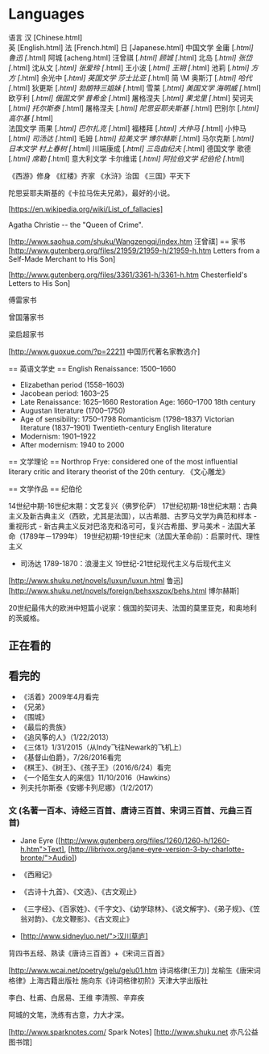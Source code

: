 # Languages

语言
	汉					[Chinese.html]	
	英 					[English.html]
	法 					[French.html]
	日 					[Japanese.html]	
中国文学
	金庸					[*.html]
	鲁迅					[*.html]
	阿城					[acheng.html]
	汪曾祺				[*.html]
	顾城					[*.html]
	北岛					[*.html]
	张岱					[*.html]
	沈从文				[*.html]
	张爱玲				[*.html]
	王小波				[*.html]
	王朔					[*.html]
	池莉					[*.html]
	方方					[*.html]
	余光中				[*.html]
英国文学
	莎士比亚				[*.html]
	简 \M 奥斯汀			[*.html]
	哈代					[*.html]
	狄更斯				[*.html]
	勃朗特三姐妹			[*.html]
	雪莱					[*.html]
美国文学
	海明威				[*.html]
	欧亨利				[*.html]
俄国文学
	普希金				[*.html]
	屠格涅夫				[*.html]
	果戈里				[*.html]
	契诃夫				[*.html]
	托尔斯泰				[*.html]
	屠格涅夫				[*.html]
	陀思妥耶夫斯基			[*.html]
	巴别尔				[*.html]
	高尔基				[*.html]	
法国文学
	雨果					[*.html]
	巴尔扎克				[*.html]
	福楼拜				[*.html]
	大仲马				[*.html]
	小仲马				[*.html]
	司汤达				[*.html]
	毛姆					[*.html]
拉美文学
	博尔赫斯				[*.html]
	马尔克斯				[*.html]
日本文学
	村上春树				[*.html]
	川端康成				[*.html]
	三岛由纪夫			[*.html]
德国文学
	歌德					[*.html]
	席勒					[*.html]
意大利文学
	卡尔维诺				[*.html]
阿拉伯文学
	纪伯伦				[*.html]


《西游》修身
《红楼》齐家
《水浒》治国
《三国》平天下

陀思妥耶夫斯基的《卡拉马佐夫兄弟》，最好的小说。


[https://en.wikipedia.org/wiki/List_of_fallacies]


Agatha Christie -- the "Queen of Crime".

[http://www.saohua.com/shuku/Wangzengqi/index.htm 汪曾祺]
== 家书
[http://www.gutenberg.org/files/21959/21959-h/21959-h.htm Letters from a Self-Made Merchant to His Son]

[http://www.gutenberg.org/files/3361/3361-h/3361-h.htm Chesterfield's Letters to His Son]

傅雷家书

曾国藩家书

梁启超家书

[http://www.guoxue.com/?p=22211 中国历代著名家教选介]

== 英语文学史 ==
English Renaissance: 1500–1660
 - Elizabethan period (1558–1603)
 - Jacobean period: 1603–25
 - Late Renaissance: 1625–1660
Restoration Age: 1660–1700
18th century
 - Augustan literature (1700–1750)
 - Age of sensibility: 1750–1798
Romanticism (1798–1837)
Victorian literature (1837–1901)
Twentieth-century English literature
 - Modernism: 1901–1922
 - After modernism: 1940 to 2000



== 文学理论 ==
Northrop Frye: considered one of the most influential literary critic and literary theorist of the 20th century.
《文心雕龙》

== 文学作品 ==
纪伯伦

14世纪中期-16世纪末期：文艺复兴（佛罗伦萨）
17世纪初期-18世纪末期：古典主义及新古典主义（西欧，尤其是法国），以古希腊、古罗马文学为典范和样本
	- 重视形式
	- 新古典主义反对巴洛克和洛可可，复兴古希腊、罗马美术
	- 法国大革命（1789年－1799年）
19世纪初期-19世纪末（法国大革命前）：启蒙时代、理性主义
  - 司汤达
1789-1870：浪漫主义
19世纪-21世纪现代主义与后现代主义

[http://www.shuku.net/novels/luxun/luxun.html 鲁迅]
[http://www.shuku.net/novels/foreign/behsxszpx/behs.html 博尔赫斯]

20世纪最伟大的欧洲中短篇小说家：俄国的契诃夫、法国的莫里亚克，和奥地利的茨威格。


## 正在看的 ##

## 看完的 ##
- 《活着》2009年4月看完
- 《兄弟》
- 《围城》
- 《最后的贵族》
- 《追风筝的人》（1/22/2013）
- 《三体1》1/31/2015（从Indy飞往Newark的飞机上）
- 《基督山伯爵》，7/26/2016看完
- 《棋王》、《树王》、《孩子王》（2016/6/24）看完
- 《一个陌生女人的来信》11/10/2016（Hawkins）
- 列夫托尔斯泰《安娜卡列尼娜》（1/2/2017）


### 文 (名著一百本、诗经三百首、唐诗三百首、宋词三百首、元曲三百首) ###
- Jane Eyre ([http://www.gutenberg.org/files/1260/1260-h/1260-h.htm">Text], [http://librivox.org/jane-eyre-version-3-by-charlotte-bronte/">Audio])
- 《西厢记》
- 《古诗十九首》、《文选》、《古文观止》

- 《三字经》、《百家姓》、《千字文》、《幼学琼林》、《说文解字》、《弟子规》、《笠翁对韵》、《龙文鞭影》、《古文观止》
- [http://www.sidneyluo.net/">汉川草庐]

背四书五经、熟读《唐诗三百首》+《宋词三百首》

[http://www.wcai.net/poetry/gelu/gelu01.htm 诗词格律(王力)]
龙榆生《唐宋词格律》上海古籍出版社
施向东《诗词格律初阶》天津大学出版社

李白、杜甫、白居易、王维
李清照、辛弃疾

阿城的文笔，洗练有古意，力大才深。




[http://www.sparknotes.com/ Spark Notes]
[http://www.shuku.net 亦凡公益图书馆]